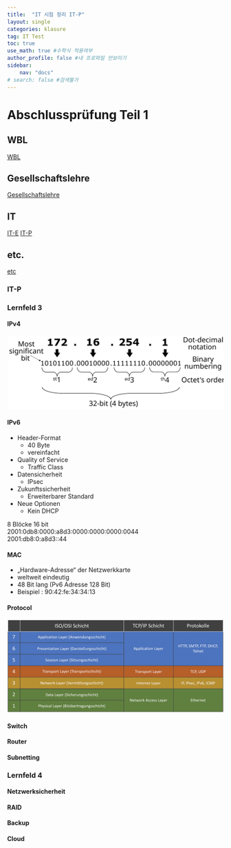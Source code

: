 ```yaml
---
title:  "IT 시험 정리 IT-P"
layout: single
categories: klasure
tag: IT Test
toc: true
use_math: true #수학식 적용여부
author_profile: false #내 프로파일 안보이기
sidebar:
    nav: "docs" 
# search: false #검색불가
---
```


# Abschlussprüfung Teil 1

## WBL
[WBL](https://true85.github.io/klasure/WBL/)
## Gesellschaftslehre
[Gesellschaftslehre](https://true85.github.io/klasure/Gesellschaftslehre/)
## IT
[IT-E](https://true85.github.io/klasure/IT-E/)
[IT-P](https://true85.github.io/klasure/IT-P/)
## etc.
[etc](https://true85.github.io/klasure/etc/)

### IT-P
<!-- 
시험 IPv4 부터 배운곳 까지

IPv4 & IPv6 subnetting
Protokolle den Schichten des OSI Modell zuordnen
Netzwerkgeräte ( Switch, Router, Access Point usw.)
RAID
Backup
Datenschutz
-->

### Lernfeld 3
#### IPv4
![IPv4](/assets/images/IPv4.svg)

#### IPv6
- Header-Format
    - 40 Byte
    - vereinfacht
- Quality of Service
    - Traffic Class
- Datensicherheit
    - IPsec
- Zukunftssicherheit
    - Erweiterbarer Standard
- Neue Optionen
    -  Kein DHCP

8 Blöcke 16 bit  
2001:0db8:0000:a8d3:0000:0000:0000:0044  
2001:db8:0:a8d3::44  
#### MAC
- „Hardware-Adresse“ der Netzwerkkarte
- weltweit eindeutig
- 48 Bit lang (Pv6 Adresse 128 Bit)
- Beispiel : 90:42:fe:34:34:13

#### Protocol
![OSI Modelle](/assets/images/OSI.jpg)
#### Switch

#### Router

#### Subnetting

### Lernfeld 4
#### Netzwerksicherheit
#### RAID
#### Backup
#### Cloud

```
```

 